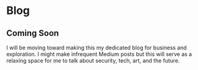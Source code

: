 # Blog

## Coming Soon 
I will be moving toward making this my dedicated blog for business and exploration. I might make infrequent Medium posts but this will serve as a relaxing space for me to talk about security, tech, art, and the future.